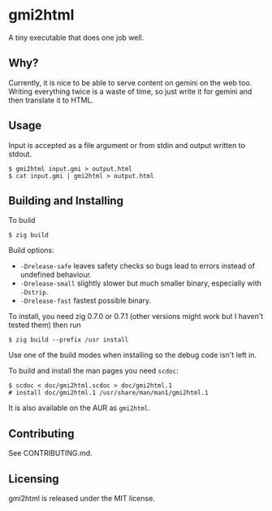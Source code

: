 # gmi2html

A tiny executable that does one job well.

## Why?

Currently, it is nice to be able to serve content on gemini on the web too. Writing everything twice is a waste of time, so just write it for gemini and then translate it to HTML.

## Usage

Input is accepted as a file argument or from stdin and output written to stdout.

```
$ gmi2html input.gmi > output.html
$ cat input.gmi | gmi2html > output.html
```

## Building and Installing

To build

```
$ zig build
```

Build options:
- `-Drelease-safe` leaves safety checks so bugs lead to errors instead of undefined behaviour.
- `-Drelease-small` slightly slower but much smaller binary, especially with `-Dstrip`.
- `-Drelease-fast` fastest possible binary.

To install, you need zig 0.7.0 or 0.7.1 (other versions might work but I haven't tested them) then run

```
$ zig build --prefix /usr install
```

Use one of the build modes when installing so the debug code isn't left in.

To build and install the man pages you need `scdoc`:

```
$ scdoc < doc/gmi2html.scdoc > doc/gmi2html.1
# install doc/gmi2html.1 /usr/share/man/man1/gmi2html.1
```

It is also available on the AUR as `gmi2html`.

## Contributing

See CONTRIBUTING.md.

## Licensing

gmi2html is released under the MIT license.
